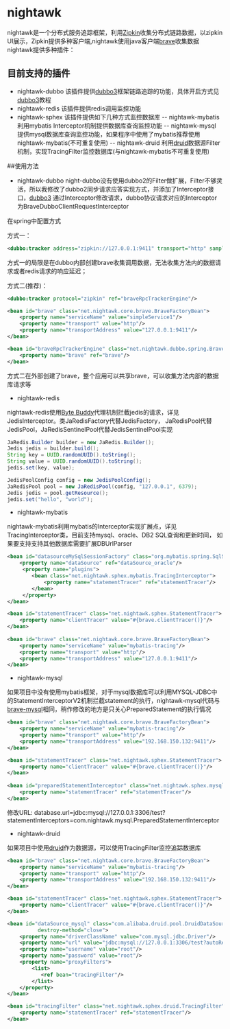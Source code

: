 # nightawk

nightawk是一个分布式服务追踪框架，利用[Zipkin](http://zipkin.io/)收集分布式链路数据，以zipkin UI展示，Zipkin提供多种客户端,nightawk使用java客户端[brave](https://github.com/openzipkin/brave)收集数据
nightawk提供多种插件：

## 目前支持的插件
* nightawk-dubbo 该插件提供[dubbo3](https://github.com/YanXs/dubbo3)框架链路追踪的功能，具体开启方式见[dubbo3](https://github.com/YanXs/dubbo3)教程
* nightawk-redis 该插件提供redis调用监控功能
* nightawk-sphex 该插件提供如下几种方式监控数据库
    -- nightawk-mybatis 利用mybatis Interceptor机制提供数据库查询监控功能
    -- nightawk-mysql   提供mysql数据库查询监控功能，如果程序中使用了mybatis推荐使用nightawk-mybatis(不可重复使用)
    -- nightawk-druid   利用[druid](https://github.com/alibaba/druid)数据源Filter机制，实现TracingFilter监控数据库(与nightawk-mybatis不可重复使用)

##使用方法
* nightawk-dubbo
night-dubbo没有使用dubbo2的Filter做扩展，Filter不够灵活，所以我修改了dubbo2同步请求应答实现方式，并添加了Interceptor接口，[dubbo3](https://github.com/YanXs/dubbo3)
通过Interceptor修改请求，dubbo协议请求对应的Interceptor为BraveDubboClientRequestInterceptor

在spring中配置方式

方式一：
```xml
<dubbo:tracker address="zipkin://127.0.0.1:9411" transport="http" sampler="counting" samplerate="1.0" flushinterval="2"/>
```

方式一的局限是在dubbo内部创建brave收集调用数据，无法收集方法内的数据请求或者redis请求的响应延迟；

方式二(推荐)：
```xml
<dubbo:tracker protocol="zipkin" ref="braveRpcTrackerEngine"/>

<bean id="brave" class="net.nightawk.core.brave.BraveFactoryBean">
    <property name="serviceName" value="simpleService1"/>
    <property name="transport" value="http"/>
    <property name="transportAddress" value="127.0.0.1:9411"/>
</bean>

<bean id="braveRpcTrackerEngine" class="net.nightawk.dubbo.spring.BraveRpcTrackerEngineFactoryBean">
    <property name="brave" ref="brave"/>
</bean>
```
方式二在外部创建了brave，整个应用可以共享brave，可以收集方法内部的数据库请求等


* nightawk-redis

nightawk-redis使用[Byte Buddy](http://bytebuddy.net/#/)代理机制拦截jedis的请求，详见JedisInterceptor。类JaRedisFactory代替JedisFactory，
JaRedisPool代替JedisPool，JaRedisSentinelPool代替JedisSentinelPool实现

```java
JaRedis.Builder builder = new JaRedis.Builder();
Jedis jedis = builder.build();
String key = UUID.randomUUID().toString();
String value = UUID.randomUUID().toString();
jedis.set(key, value);

JedisPoolConfig config = new JedisPoolConfig();
JaRedisPool pool = new JaRedisPool(config, "127.0.0.1", 6379);
Jedis jedis = pool.getResource();
jedis.set("hello", "world");
```

* nightawk-mybatis

nightawk-mybatis利用mybatis的Interceptor实现扩展点，详见TracingInterceptor类，目前支持mysql、oracle、DB2 SQL查询和更新时间，
如果要支持支持其他数据库需要扩展DBUrlParser

```xml
<bean id="datasourceMySqlSessionFactory" class="org.mybatis.spring.SqlSessionFactoryBean">
    <property name="dataSource" ref="dataSource_oracle"/>
     <property name="plugins">
        <bean class="net.nightawk.sphex.mybatis.TracingInterceptor">
            <property name="statementTracer" ref="statementTracer"/>
        </bean>
     </property>
</bean>

<bean id="statementTracer" class="net.nightawk.sphex.StatementTracer">
    <property name="clientTracer" value="#{brave.clientTracer()}"/>
</bean>
   
<bean id="brave" class="net.nightawk.core.brave.BraveFactoryBean">
    <property name="serviceName" value="mybatis-tracing"/>
    <property name="transport" value="http"/>
    <property name="transportAddress" value="127.0.0.1:9411"/>
</bean>
```

* nightawk-mysql

如果项目中没有使用mybatis框架，对于mysql数据库可以利用MYSQL-JDBC中的StatementInterceptorV2机制拦截statement的执行，nightawk-mysql代码与
[brave-mysql](https://github.com/openzipkin/brave)相同，稍作修改的地方是只关心PreparedStatement的执行情况

```xml
<bean id="brave" class="net.nightawk.core.brave.BraveFactoryBean">
    <property name="serviceName" value="mybatis-tracing"/>
    <property name="transport" value="http"/>
    <property name="transportAddress" value="192.168.150.132:9411"/>
</bean>

<bean id="statementTracer" class="net.nightawk.sphex.StatementTracer">
    <property name="clientTracer" value="#{brave.clientTracer()}"/>
</bean>
    
<bean id="preparedStatementInterceptor" class="net.nightawk.sphex.mysql.PreparedStatementInterceptor">
    <property name="statementTracer" ref="statementTracer"/>
</bean>
```
修改URL: database.url=jdbc:mysql://127.0.0.1:3306/test?statementInterceptors=com.nightawk.mysql.PreparedStatementInterceptor

* nightawk-druid

如果项目中使用[druid](https://github.com/alibaba/druid)作为数据源，可以使用TracingFilter监控追踪数据库

```xml
<bean id="brave" class="net.nightawk.core.brave.BraveFactoryBean">
    <property name="serviceName" value="mybatis-tracing"/>
    <property name="transport" value="http"/>
    <property name="transportAddress" value="192.168.150.132:9411"/>
</bean>

<bean id="statementTracer" class="net.nightawk.sphex.StatementTracer">
    <property name="clientTracer" value="#{brave.clientTracer()}"/>
</bean>

<bean id="dataSource_mysql" class="com.alibaba.druid.pool.DruidDataSource" init-method="init"
          destroy-method="close">
    <property name="driverClassName" value="com.mysql.jdbc.Driver"/>
    <property name="url" value="jdbc:mysql://127.0.0.1:3306/test?autoReconnect=true"/>
    <property name="username" value="root"/>
    <property name="password" value="root"/>
    <property name="proxyFilters">
        <list>
           <ref bean="tracingFilter"/>
        </list>
    </property>
</bean>

<bean id="tracingFilter" class="net.nightawk.sphex.druid.TracingFilter">
    <property name="statementTracer" ref="statementTracer"/>
</bean>
```







